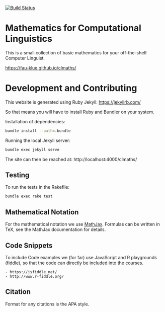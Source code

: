 [![Build Status](https://travis-ci.org/martialblog/clmaths.svg?branch=master)](https://travis-ci.org/martialblog/clmaths)

# Mathematics for Computational Linguistics

This is a small collection of basic mathematics for your off-the-shelf Computer Linguist.

https://fau-klue.github.io/clmaths/

# Development and Contributing

This website is generated using Ruby Jekyll: https://jekyllrb.com/

So that means you will have to install Ruby and Bundler on your system.

Installation of dependencies:

```bash
bundle install --path=.bundle
```

Running the local Jekyll server:

```bash
bundle exec jekyll serve
```

The site can then be reached at: http://localhost:4000/clmaths/

## Testing

To run the tests in the Rakefile:

```bash
bundle exec rake test
```

## Mathematical Notation

For the mathematical notation we use [MathJax](https://www.mathjax.org/). Formulas can be written in TeX, see the MathJax documentation for details.

## Code Snippets

To include Code examples we (for far) use JavaScript and R playgrounds (fiddle), so that the code can directly be included into the courses.

    - https://jsfiddle.net/
    - http://www.r-fiddle.org/

## Citation

Format for any citations is the APA style.
